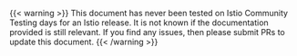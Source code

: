 ---
---
{{< warning >}}
This document has never been tested on Istio Community Testing days for an Istio release.
It is not known if the documentation provided is still relevant. If you find any issues, then
please submit PRs to update this document.
{{< /warning >}}
